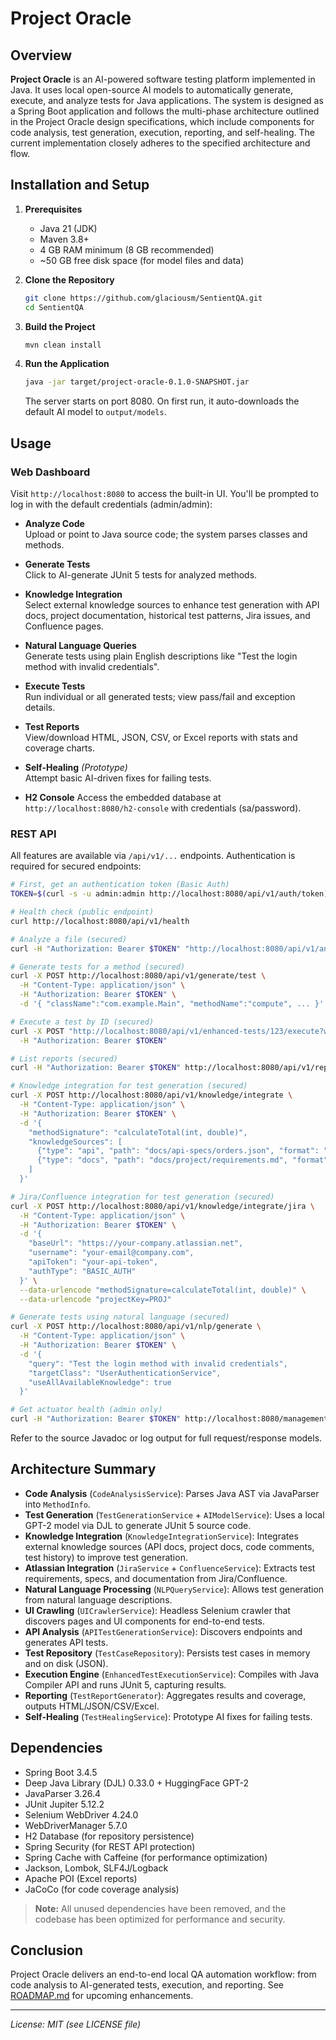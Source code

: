 # Project Oracle

## Overview

**Project Oracle** is an AI-powered software testing platform implemented in Java. It uses local open-source AI models to automatically generate, execute, and analyze tests for Java applications. The system is designed as a Spring Boot application and follows the multi-phase architecture outlined in the Project Oracle design specifications, which include components for code analysis, test generation, execution, reporting, and self-healing. The current implementation closely adheres to the specified architecture and flow.

## Installation and Setup

1. **Prerequisites**
    - Java 21 (JDK)
    - Maven 3.8+
    - 4 GB RAM minimum (8 GB recommended)
    - ~50 GB free disk space (for model files and data)

2. **Clone the Repository**
   ```bash
   git clone https://github.com/glaciousm/SentientQA.git
   cd SentientQA
   ```

3. **Build the Project**
   ```bash
   mvn clean install
   ```

4. **Run the Application**
   ```bash
   java -jar target/project-oracle-0.1.0-SNAPSHOT.jar
   ```  
   The server starts on port 8080. On first run, it auto-downloads the default AI model to `output/models`.

## Usage

### Web Dashboard

Visit `http://localhost:8080` to access the built-in UI. You'll be prompted to log in with the default credentials (admin/admin):

- **Analyze Code**  
  Upload or point to Java source code; the system parses classes and methods.

- **Generate Tests**  
  Click to AI-generate JUnit 5 tests for analyzed methods.

- **Knowledge Integration**  
  Select external knowledge sources to enhance test generation with API docs, project documentation, historical test patterns, Jira issues, and Confluence pages.
  
- **Natural Language Queries**  
  Generate tests using plain English descriptions like "Test the login method with invalid credentials".

- **Execute Tests**  
  Run individual or all generated tests; view pass/fail and exception details.

- **Test Reports**  
  View/download HTML, JSON, CSV, or Excel reports with stats and coverage charts.

- **Self-Healing** *(Prototype)*  
  Attempt basic AI-driven fixes for failing tests.

- **H2 Console**
  Access the embedded database at `http://localhost:8080/h2-console` with credentials (sa/password).

### REST API

All features are available via `/api/v1/...` endpoints. Authentication is required for secured endpoints:

```bash
# First, get an authentication token (Basic Auth)
TOKEN=$(curl -s -u admin:admin http://localhost:8080/api/v1/auth/token)

# Health check (public endpoint)
curl http://localhost:8080/api/v1/health

# Analyze a file (secured)
curl -H "Authorization: Bearer $TOKEN" "http://localhost:8080/api/v1/analyze/file?filePath=src/Main.java"

# Generate tests for a method (secured)
curl -X POST http://localhost:8080/api/v1/generate/test \
  -H "Content-Type: application/json" \
  -H "Authorization: Bearer $TOKEN" \
  -d '{ "className":"com.example.Main", "methodName":"compute", ... }'

# Execute a test by ID (secured)
curl -X POST "http://localhost:8080/api/v1/enhanced-tests/123/execute?waitForResult=true" \
  -H "Authorization: Bearer $TOKEN"

# List reports (secured)
curl -H "Authorization: Bearer $TOKEN" http://localhost:8080/api/v1/reports/list

# Knowledge integration for test generation (secured)
curl -X POST http://localhost:8080/api/v1/knowledge/integrate \
  -H "Content-Type: application/json" \
  -H "Authorization: Bearer $TOKEN" \
  -d '{
    "methodSignature": "calculateTotal(int, double)",
    "knowledgeSources": [
      {"type": "api", "path": "docs/api-specs/orders.json", "format": "swagger", "enabled": true},
      {"type": "docs", "path": "docs/project/requirements.md", "format": "markdown", "enabled": true}
    ]
  }'

# Jira/Confluence integration for test generation (secured)
curl -X POST http://localhost:8080/api/v1/knowledge/integrate/jira \
  -H "Content-Type: application/json" \
  -H "Authorization: Bearer $TOKEN" \
  -d '{
    "baseUrl": "https://your-company.atlassian.net",
    "username": "your-email@company.com",
    "apiToken": "your-api-token",
    "authType": "BASIC_AUTH"
  }' \
  --data-urlencode "methodSignature=calculateTotal(int, double)" \
  --data-urlencode "projectKey=PROJ"

# Generate tests using natural language (secured)
curl -X POST http://localhost:8080/api/v1/nlp/generate \
  -H "Content-Type: application/json" \
  -H "Authorization: Bearer $TOKEN" \
  -d '{
    "query": "Test the login method with invalid credentials",
    "targetClass": "UserAuthenticationService",
    "useAllAvailableKnowledge": true
  }'

# Get actuator health (admin only)
curl -H "Authorization: Bearer $TOKEN" http://localhost:8080/management/health
```

Refer to the source Javadoc or log output for full request/response models.

## Architecture Summary

- **Code Analysis** (`CodeAnalysisService`): Parses Java AST via JavaParser into `MethodInfo`.
- **Test Generation** (`TestGenerationService` + `AIModelService`): Uses a local GPT-2 model via DJL to generate JUnit 5 source code.
- **Knowledge Integration** (`KnowledgeIntegrationService`): Integrates external knowledge sources (API docs, project docs, code comments, test history) to improve test generation.
- **Atlassian Integration** (`JiraService` + `ConfluenceService`): Extracts test requirements, specs, and documentation from Jira/Confluence.
- **Natural Language Processing** (`NLPQueryService`): Allows test generation from natural language descriptions.
- **UI Crawling** (`UICrawlerService`): Headless Selenium crawler that discovers pages and UI components for end-to-end tests.
- **API Analysis** (`APITestGenerationService`): Discovers endpoints and generates API tests.
- **Test Repository** (`TestCaseRepository`): Persists test cases in memory and on disk (JSON).
- **Execution Engine** (`EnhancedTestExecutionService`): Compiles with Java Compiler API and runs JUnit 5, capturing results.
- **Reporting** (`TestReportGenerator`): Aggregates results and coverage, outputs HTML/JSON/CSV/Excel.
- **Self-Healing** (`TestHealingService`): Prototype AI fixes for failing tests.

## Dependencies

- Spring Boot 3.4.5
- Deep Java Library (DJL) 0.33.0 + HuggingFace GPT-2
- JavaParser 3.26.4
- JUnit Jupiter 5.12.2
- Selenium WebDriver 4.24.0
- WebDriverManager 5.7.0
- H2 Database (for repository persistence)
- Spring Security (for REST API protection)
- Spring Cache with Caffeine (for performance optimization)
- Jackson, Lombok, SLF4J/Logback
- Apache POI (Excel reports)
- JaCoCo (for code coverage analysis)

> **Note:** All unused dependencies have been removed, and the codebase has been optimized for performance and security.

## Conclusion

Project Oracle delivers an end-to-end local QA automation workflow: from code analysis to AI-generated tests, execution, and reporting. See [ROADMAP.md](ROADMAP.md) for upcoming enhancements.

---

*License: MIT (see LICENSE file)*
